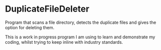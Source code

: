 # DuplicateFileDeleter
Program that scans a file directory, detects the duplicate files and gives the option for deleting them.

This is a work in progress program I am using to learn and demonstrate my coding, whilst trying to keep inline with industry standards.
